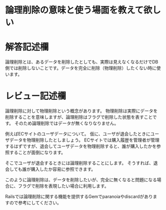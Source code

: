 # 論理削除の意味と使う場面を教えて欲しい
# 解答記述欄

論理削除とは、あるデータを削除したとしても、実際は見えなくなるだけでDB側では削除しないことです。データを完全に削除（物理削除）したくない時に使います。





# レビュー記述欄
論理削除に対して物理削除という概念があります。
物理削除は実際にデータを削除することを意味しますが、論理削除はフラグで削除した状態を表すことです。
そのため論理削除ではデータが無くなりなりません。

例えばECサイトのユーザデータについて。
仮に、ユーザが退会したときにユーザデータを物理削除したとしましょう。
ECサイトでは購入履歴を管理者が管理するはずですが、退会してユーザデータを物理削除すると、誰が購入したかを参照することが面倒になります。

そこでユーザが退会するときには論理削除することにします。
そうすれば、退会しても誰が購入したか容易に参照できます。

このように論理削除は、データを削除したいが、完全に無くなると問題になる場合に、フラグで削除を表現したい場合に利用します。

Railsでは論理削除に関する機能を提供するGemでparanoiaやdiscardがありますので参考にしてください。
